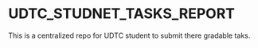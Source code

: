 # UDTC_STUDNET_TASKS_REPORT
This is a centralized repo for UDTC student to submit there gradable taks.
